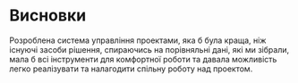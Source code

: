 # Висновки

Розроблена система управління проектами, яка б була краща, ніж існуючі засоби рішення, спираючись на порівняльні дані, які ми зібрали, мала б всі інструменти для комфортної роботи та давала можливість легко реалізувати та налагодити спільну роботу над проектом.

